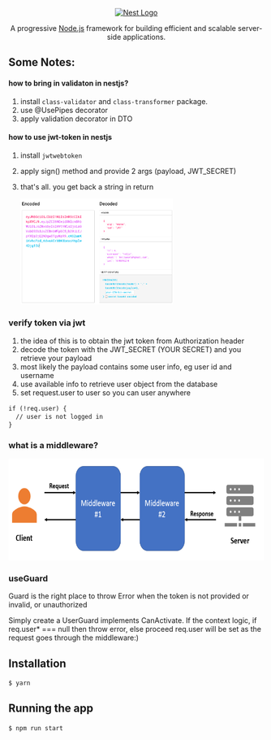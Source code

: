 <p align="center">
  <a href="http://nestjs.com/" target="blank"><img src="https://nestjs.com/img/logo_text.svg" width="320" alt="Nest Logo" /></a>
</p>

  <p align="center">A progressive <a href="http://nodejs.org" target="_blank">Node.js</a> framework for building efficient and scalable server-side applications.</p>
    <p align="center">

</p>

## Some Notes:

#### how to bring in validaton in nestjs?

1. install `class-validator` and `class-transformer` package.
2. use @UsePipes decorator
3. apply validation decorator in DTO

#### how to use jwt-token in nestjs

1. install `jwtwebtoken`
2. apply sign() method and provide 2 args (payload, JWT_SECRET)
3. that's all. you get back a string in return

   <img src='./jwt-signed-encoded-vs-decoded.png' width='300'/>

### verify token via jwt

1. the idea of this is to obtain the jwt token from Authorization header
2. decode the token with the JWT_SECRET (YOUR SECRET) and you retrieve your payload
3. most likely the payload contains some user info, eg user id and username
4. use available info to retrieve user object from the database
5. set request.user to user so you can user anywhere

```
if (!req.user) {
  // user is not logged in
}
```

### what is a middleware?

<img src='./middleware.png' height='200px'/>

### useGuard

Guard is the right place to throw Error when the token is not provided or invalid, or unauthorized

Simply create a UserGuard implements CanActivate.
If the context logic, if req.user\* === null then throw error, else proceed
req.user will be set as the request goes through the middleware:)

## Installation

```bash
$ yarn
```

## Running the app

```bash
$ npm run start
```
